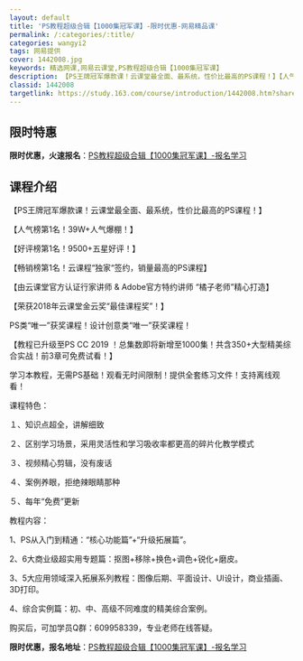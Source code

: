 ```yaml
---
layout: default
title: 'PS教程超级合辑【1000集冠军课】-限时优惠-网易精品课'
permalink: /:categories/:title/
categories: wangyi2
tags: 网易提供
cover: 1442008.jpg
keywords: 精选网课,网易云课堂,PS教程超级合辑【1000集冠军课】
description: 【PS王牌冠军爆款课！云课堂最全面、最系统，性价比最高的PS课程！】【人气榜第1名！39W+人气爆棚！】【好评榜第1名！
classid: 1442008
targetlink: https://study.163.com/course/introduction/1442008.htm?share=1&shareId=1025206652&utm_campaign=share&utm_medium=iphoneShare&utm_source=&utm_u=1025206652
---
```


## 限时特惠

**限时优惠，火速报名**：[PS教程超级合辑【1000集冠军课】-报名学习](https://study.163.com/course/introduction/1442008.htm?share=1&shareId=1025206652&utm_campaign=share&utm_medium=iphoneShare&utm_source=&utm_u=1025206652)

## 课程介绍

【PS王牌冠军爆款课！云课堂最全面、最系统，性价比最高的PS课程！】

【人气榜第1名！39W+人气爆棚！】

【好评榜第1名！9500+五星好评！】

【畅销榜第1名！云课程“独家“签约，销量最高的PS课程】

【由云课堂官方认证行家讲师 & Adobe官方特约讲师 “橘子老师”精心打造】

【荣获2018年云课堂金云奖“最佳课程奖”！】

PS类“唯一”获奖课程！设计创意类“唯一”获奖课程！



【教程已升级至PS CC 2019 ！总集数即将新增至1000集！共含350+大型精美综合实战！前3章可免费试看！】



学习本教程，无需PS基础！观看无时间限制！提供全套练习文件！支持离线观看！



课程特色：

１、知识点超全，讲解细致

２、区别学习场景，采用灵活性和学习吸收率都更高的碎片化教学模式

３、视频精心剪辑，没有废话

４、案例养眼，拒绝辣眼睛那种

５、每年“免费”更新



教程内容：

1、PS从入门到精通：“核心功能篇”+“升级拓展篇”。

2、6大商业级超实用专题篇：抠图+移除+换色+调色+锐化+磨皮。

3、5大应用领域深入拓展系列教程：图像后期、平面设计、UI设计，商业插画、3D打印。

4、综合实例篇：初、中、高级不同难度的精美综合案例。



购买后，可加学员Q群：609958339，专业老师在线答疑。

**限时优惠，报名地址**：[PS教程超级合辑【1000集冠军课】-报名学习](https://study.163.com/course/introduction/1442008.htm?share=1&shareId=1025206652&utm_campaign=share&utm_medium=iphoneShare&utm_source=&utm_u=1025206652)


